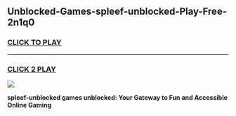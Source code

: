 
## Unblocked-Games-spleef-unblocked-Play-Free-2n1q0
<h3>
<a href="https://premium76.site?title=spleef-unblocked&ref=12A">CLICK TO PLAY</a></h3>
<hr>

<h3>
<a href="https://premium76.site?title=spleef-unblocked&ref=12A">CLICK 2 PLAY</a>
  
</h3>

<a href="https://premium76.site?title=spleef-unblocked&ref=12A"><img src="https://clearcache.store/games.png"></a>


**spleef-unblocked games unblocked: Your Gateway to Fun and Accessible Online Gaming**
